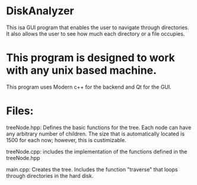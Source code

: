 # DiskAnalyzer
This isa GUI program that enables the user to navigate through directories.
It also allows the user to see how much each directory or a file occupies.
# This program is designed to work with any unix     based machine.
This program uses Modern c++ for the backend and Qt for the GUI.



# Files:

treeNode.hpp:
Defines the basic functions for the tree.
Each node can have any arbitrary number of children.
The size that is automatically located is 1500 for each now; however, this is custimizable.

treeNode.cpp:
includes the implementation of the functions defined in the treeNode.hpp

main.cpp:
Creates the tree.
Includes the function "traverse" that loops through directories in the hard disk.


